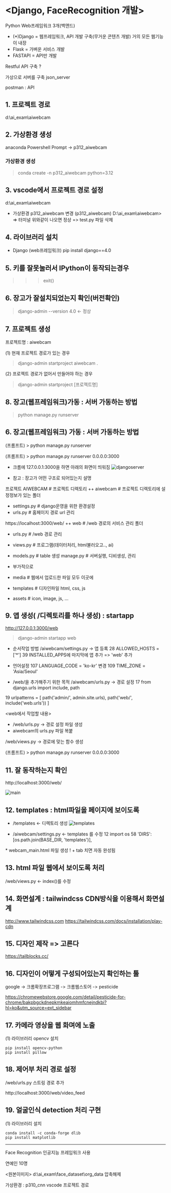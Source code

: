 # <Django, FaceRecognition 개발>
Python Web프레임워크 3개(백앤드)
- (*)Django   = 웹프레임워크, API 개발 구축(무거운 콘텐츠 개발)
                     거의 모든 웹기능이 내장
- Flask      = 가벼운 서비스 개발
- FASTAPI = API만 개발

Restful API 구축 ?

가상으로 서버를 구축
json_server

postman : API

## 1. 프로젝트 경로 
d:\ai_exam\aiwebcam

## 2. 가상환경 생성
anaconda Powershell Prompt -> p312_aiwebcam
### 가상환경 생성
> conda create -n p312_aiwebcam python=3.12

## 3. vscode에서 프로젝트 경로 설정
d:\ai_exam\aiwebcam
* 가상환경 p312_aiwebcam 변경
(p312_aiwebcam) D:\ai_exam\aiwebcam>
=> 터미널 위와같이 나오면 정상
=> test.py 파일 삭제

## 4. 라이브러리 설치
- Django (web프레임워크)
pip install django==4.0

## 5. 키를 잘못눌러서 IPython이 동작되는경우
>>> exit()

## 6. 장고가 잘설치되었는지 확인(버전확인)
> django-admin --version
4.0  <- 정상

## 7. 프로젝트 생성
프로젝트명 : aiwebcam

   (1) 현재 프로젝트 경로가 있는 경우
   > django-admin startproject aiwebcam .

   (2) 프로젝트 경로가 없어서 만들어야 하는 경우
   > django-admin startproject [프로젝트명]
## 8. 장고(웹프레임워크)가동 : 서버 가동하는 방법
> python manage.py runserver



## 6. 장고(웹프레임워크) 가동 : 서버 가동하는 방법
(프롬프트) > python manage.py runserver

(프롬프트) > python manage.py runserver 0.0.0.0:3000

* 크롬에 127.0.0.1:3000을 하면 아래의 화면이 띄워짐
![djangoserver]()

* 참고 : 장고가 어떤 구조로 되어있는지 설명

프로젝트
AIWEBCAM # 프로젝트 디렉토리
++ aiwebcam # 프로젝트 디렉토리에 설정정보가 있는 폴더
 + settings.py # django운영을 위한 환경설정
 + urls.py # 홈페이지 경로 url 관리

https://localhost:3000/web/
++ web # /web 경로의 서비스 관리 폴더
 + urls.py # /web 경로 관리
 + views.py # 프로그램(데이터처리, html불러오고.., ai)
 + models.py # table 생성
manage.py # 서버실행, 디비생성, 관리

+ 부가적으로
+ media # 웹에서 업로드한 파일 모두 이곳에
+ templates # 디자인파일 html, css, js
+ assets # icon, image, js, ...

## 9. 앱 생성( /디렉토리를 하나 생성) : startapp
http://127.0.0.1:3000/web
> django-admin startapp web

* 순서작업 방법
/aiwebcam/settings.py -> 앱 등록
28 ALLOWED_HOSTS = ['*']
39 INSTALLED_APPS에 마지막에 앱 추가 => 'web' 추가

* 언어설정
107 LANGUAGE_CODE = 'ko-kr' 변경
109 TIME_ZONE = 'Asia/Seoul'

* /web/을 추가해주기 위한 목적
/aiwebcam/urls.py -> 경로 설정
17 from django.urls import include, path

19 urlpatterns = [
    path('admin/', admin.site.urls),
    path('web/', include('web.urls'))
]

<web에서 작업할 내용>
* /web/urls.py -> 경로 설정 파일 생성
* aiwebcam의 urls.py 파일 복붙


/web/views.py -> 경로에 맞는 함수 생성

(프롬프트) > python manage.py runserver 0.0.0.0:3000

## 11. 잘 동작하는지 확인
http://localhost:3000/web/

![main]()

## 12. templates : html파일을 페이지에 보이도록
* /templates <- 디렉토리 생성
![templates]()

* /aiwebcam/settings.py <- templates 를 수정
12 import os
58 'DIRS':[os.path.join(BASE_DIR, 'templates')],

<html 만들기>
* webcam_main.html 파일 생성
! + tab 치면 자동 완성됨

## 13. html 파일 웹에서 보이도록 처리
/web/views.py <- index()를 수정

## 14. 화면설계 : tailwindcss CDN방식을 이용해서 화면설계
http://www.tailwindcss.com
https://tailwindcss.com/docs/installation/play-cdn

## 15. 디자인 제작 => 고른다
https://tailblocks.cc/

## 16. 디자인이 어떻게 구성되어있는지 확인하는 툴
google -> 크롬확장프로그램 -> 크롬웹스토어 -> pesticide

https://chromewebstore.google.com/detail/pesticide-for-chrome/bakpbgckdnepkmkeaiomhmfcnejndkbi?hl=ko&utm_source=ext_sidebar


## 17. 카메라 영상을 웹 화며에 노출
(1) 라이브러리 opencv 설치
```
pip install opencv-python
pip install pillow 
```

## 18. 제어부 처리 경로 설정
/web/urls.py 스트링 경로 추가

http://localhost:3000/web/video_feed


## 19. 얼굴인식 detection 처리 구현
(1) 라이브러리 설치
```
conda install -c conda-forge dlib
pip install matplotlib
```

-------------------------------------------------------------------------------

Face Recognition 인공지능 프레임워크 사용

연예인 10명

<원본이미지>
d:\ai_exam\face_dataset\org_data 압축해제

가상환경 : p310_cnn
vscode 프로젝트 경로














